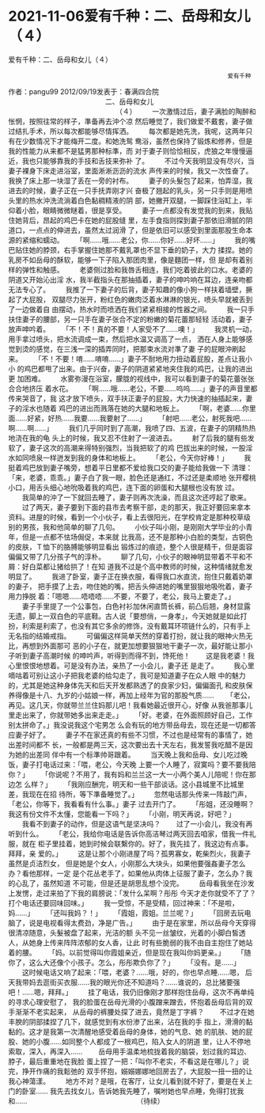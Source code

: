 # 2021-11-06爱有千种：二、岳母和女儿（４）



爱有千种：二、岳母和女儿（４）



                                         　　　　　　　　　　　　　　　爱有千种
 作者：pangu99 2012/09/19发表于：春满四合院
 　　　　　　　　　　　　　　二、岳母和女儿
 　　　　　　　　　　　　　　　　（４）
 　　一次激情过后，妻子满脸的陶醉和怅惘，按照往常的样子，準备再去沖个凉 然后睡觉了，我们做爱不戴套，妻子做过结扎手术，所以每次都能够尽情挥洒。
 　　每次都是她先洗，我呢，这两年只有在少数情况下才能梅开二度。和她洗鸳 鸯浴，虽然也保持了锻炼和修养，但是我的性能力从来都不是猛男那种标準，而 对于妻子则恰恰相反，虎狼之年慢慢逼近，我也只能够靠我的手技和舌技来弥补 了。
 　　不过今天我明显没有尽兴，当妻子裸身下床走进浴室，里面淅淅沥沥的流水 声传来的时候，我又一次性奋了。我换了床上那一块湿了丢在一旁的衬布。
 　　妻子的头髮包了起来，怕弄湿，我进去的时候，妻子正在一只手抚弄刚才兴 奋极了翘起的乳头，另一只手则是用喷头里的热水沖洗流淌着白色黏稠精液的阴 部，她撇开双腿，一脚踩住浴缸上，半仰着小脸，眼睛微微瞇着，很是享受。
 　　妻子一点都没有发觉我的到来，我贴住她背后，昂起的鸡巴卡在她的屁股缝 里，左手食指则探到妻子那依旧滑腻的阴道口，一点点的伸进去，虽然太过润滑 了，但是依旧可以感受到里面那股生命本源的紧缩和蠕动。
 　　「啊……哦……老公，你……你好……好坏……」
 　　我的嘴巴贴住她的脖颈，右手掌握住她那不戴乳罩也不显下垂的奶子，大力 揉捏。她的乳房不如岳母的酥软，能够一下子陷入那团肉里，像是麵团一样，但 是却有着别样的弹性和触感。
 　　老婆侧过脸和我唇舌相连，我们吃着彼此的口水。老婆的阴道又开始沁出淫 水，我半截指头在那抽插着，妻子的呻吟响在耳边，连亲吻都无法专心了。
 　　我推了一下妻子的后背，妻子知趣的像小狗一样扶着墙壁，撅起了大屁股， 双腿尽力张开，粉红色的嫩肉泛着水淋淋的银光，喷头早就被丢到了一边做着自 由摆动，热水时而喷洒在我们紧紧相接的性器之间。
 　　我一只手扶住妻子的腰部，另一只手在妻子张合不定的粉嫩的菊花蕾那轻轻 活动着，妻子放声呻吟着。
 　　「不！不！真的不要！人家受不了……噢！」
 　　我灵机一动，用手拿过喷头，把水流调成一束，然后把水温又调高了一点， 洒在人身上能够感觉到烫的感觉，在三浅一深的插弄同时，把那束水流对準了妻 子的屁眼沖刷起来。
 　　「不！不要！唷……唷唷……」妻子不耐地用力扭动着屁股，差点让我小小 的鸡巴都甩了出来。由于兴奋，妻子的阴道紧紧地夹住我的鸡巴，让我的进出更 加困难。
 　　水雾弥漫在浴室，朦胧的视线中，我可以看到妻子的菊花蕾张张合合地挤压 着水花。
 　　「啊……哦……老公，不要……呜呜……」妻子的声音里都传来哭音了，我 这才放下喷头，双手扶正妻子的屁股，大力快速的抽插起来，妻子的淫水也随着 鸡巴的进出而溅落在她的大腿和地板上。
 　　「啊，老婆……你里面……好紧，好热……我要……我要射了……」
 　　「射吧……老公，射死我吧……啊……啊……」
 　　我们几乎同时到了高潮，我喷了四、五波，在妻子的阴精热热地浇在我的龟 头上的时候，我又忍不住射了一波进去。
 　　射了后我的腿有些发软了，妻子这次的高潮来得特别强烈，当我把软了的鸡 巴拔出来的时候，一股淫水如同喷泉一样迸发到我的身体和地板上。
 　　「老公，今天你好棒！」
 　　我挺着鸡巴放到妻子嘴旁，想着平日里都不爱给我口交的妻子能给我做一下 清理：「来，老婆，乖乖。」妻子白了我一眼，脸色还是通红，不过还是柔顺地 张开樱桃小口，用舌头细心地吮吸着我的鸡巴，连下面的卵蛋和大腿根也没有放 过。
 　　我简单的沖了一下就回去睡了，妻子则再次洗澡，而且这次还哼起了歌来。
 　　过了两天，妻子要到下面的县市去考察干部，走的那天，我正好要回来拿本 资料。进屋的时候，看到一个小伙子，看上去很阳光，在学校肯定是那种校草级 别的男孩，我和他简单的聊了几句。
 　　小伙子叫小刚，是刚刚大学毕业的小青年，但是一点都不怯场侷促，本来就 比我高，还不是那种小白脸的类型，古铜色的皮肤，Ｔ恤下的胳膊能够明显看出 锻炼过的痕迹，整个人很是精干，但是面容偏偏又带了几分孩子气的淳朴。
 　　聊了几句，小伙子的眼神明显带着不平和不屑：好白菜都让猪给拱了！在知 道我不过是个高中教师的时候，这种情绪就愈发明显了。
 　　我进了卧室，妻子正在换衣服，看得我口水直流，抱住只戴着奶罩的妻子， 把手摸了上去，吻住她的嘴，把舌头伸进她的嘴里狠狠地吸吮着，妻子用力挣脱 着：「嗯嗯……唔唔唔……不要，不要了，老公，我马上要走了。」
 　　妻子手里提了一个公事包，白色衬衫加休闲直筒长裤，前凸后翘，身材显露 无遗，脚上一双白色的平底鞋。古人说「要想俏，一身孝」，今天她就是如此打 扮，利索是利索了，也没有其它多余的修饰，没有戴耳环项链什么的，只有手上 无名指的结婚戒指。
 　　可偏偏这样简单天然的穿着打扮，就让我的眼神火热无比，再想到外面那可 恶的小子在，就更加想要狠狠地干妻子一次，最好能让那小子听到妻子高潮时候 的呻吟声，听得到而得不到，馋死他！
 　　这是我老婆！我心里恨恨地想着。可是没有办法，亲热了一小会儿，妻子还 是走了。
 　　我心里嘀咕着可别让这小子把我老婆的给勾走了，我可是知道妻子在众人眼 中的魅力的，尤其是她这种身体先天和后天开发都熟透了的良家少妇，偏偏面孔 和皮肤保养得像是十八、九岁的小姑娘一样，再加上经年为官的那股气质……
 　　「老公，再见。这几天，你就带兰兰住妈那儿吧！我看她最近很开心，好像 从我爸那事儿里走出来了，你就带她多出来走走。」
 　　「好。老婆，在外面照顾好自己，工作别太拼命了。」我没说我这个宅男怎 么会有玩的地方带岳母去，现在还是一切都答应妻子好了。
 　　妻子不在家还真的有些不习惯，不过也是经常有的事情了，她出差时间都不 长，一般都是两三天，这次要出去十天左右，我发誓我吃醋不是因为她的出差同 伴中有一个标準帅哥跟着。
 　　当天晚上我和岳母、女儿吃过晚饭，妻子打电话过来：「喂，老公，今天晚 上要一个人睡了，寂寞吗？要不要我陪你？」
 　　「你说呢？不用了，我有妈和兰兰这一大一小两个美人儿陪呢！你在那边怎 么样？」
 　　「我刚应酬完，明天和一些干部谈话。这小县城里不比城里差，我现在在招 待所，等下準备睡觉了。」
 　　忽然电话那头传来一阵敲门声，「老公，你等下，我看看有什么事。」妻子 过去开门了。
 　　「彤姐，还没睡啊？我这有份文件不太懂，您能看一下吗？」
 　　「小刚，明天再说，好吧？」
 　　我看不到妻子的动作，但是这语气是坚决吗？
 　　过了一小会儿，我没有再听到什么。
 　　「老公，我给你电话是告诉你高洁琴过两天回去咱家，借我一件礼服，就在 柜子里挂着，她到时候会联繫你的。好了，我先挂了，我这边有点事。拜拜，亲 爱的。」
 　　这是让那个小刚进屋了吗？孤男寡女，乾柴烈火，我妻子虽然是贞洁烈女， 但是她是个女人，小刚那么大块头，如果他要强姦妻子怎么办？看他那样，一定 是个花丛老手了，如果他从肉体上征服了妻子，怎么办？我的心乱了，虽然知道 不可能，但是还是胡思乱想个没完。
 　　岳母看我坐在沙发上发愣，走过来拍了下我的肩膀说：「发什么呆啊？彤彤 今天才走你就受不了了？打个电话还要回味回味。」
 　　我一受惊，不是受精，回过神来：「不是啦，妈……」
 　　「还叫我妈？！」
 　　「霞姐，霞姐。兰兰呢？」
 　　「回房去玩电脑了，说是电视看得太费劲，净是广告。」
 　　由于是在家里，所以岳母今天穿得很清凉随意，头髮被盘了起来，光洁的额 头不见一丝皱纹，光着的小脚白皙透人，从她身上传来阵阵浓郁的女人香，让此 时有些脆弱的我不由自主抱住了她站着的腰。
 　　「妈。以前觉得叫你霞姐亲近，但是现在我叫你妈更亲。」
 　　「随你了，这么大还像个小孩子。怎么，彤彤欺负你了？」
 　　「没有。是……」
 　　这时候电话又响了起来：「喂，老婆？……哦，好的，你也早点睡……嗯， 后天我带妈去逛街买衣服……我的眼光你还不知道吗？……谁说的，总比猪要强 吧！……嗯，拜拜。」
 　　挂了电话，我仍旧像刚才那样抱住岳母，这次不再单纯的寻求心理安慰了， 我的脸蛋在岳母光滑的小腹蹭来蹭去，怀抱着岳母后背的双手渐渐不老实起来， 从岳母的裤腰处探了进去，竟然是丁字裤？
 　　不过才在她丰腴的阴部揉捏了几下，就感觉到有水份渗了出来，沾在我的手 指上，滑滑的黏黏的。这才是我第一次清醒地感受着岳母的身体，她的气息、她 的肌肤、她的屁股、她的小腹……如同整个人都成了一根鸡巴，陷入女人的阴道 里，让人不停地索取，深入，再深入……
 　　岳母用手温柔地梳拢着我的脑袋，划过我的耳边、脖子，最后重重地在我脸 蛋上捏了一把：「叫你不老实，不看这是在哪儿？」说完，挣开作痛的我鬆弛的 双手怀抱，嫋嫋娜娜地回房去了，大屁股一扭一扭的让我心神蕩漾。
 　　地方不对？是哦，在客厅，让女儿看到就不好了，要是在关上门的卧室…… 我先去找女儿，告诉她我先睡了，嘱咐她也早点睡，免得打扰我和……
 　　　　　　　　　　　　　　　　（待续）
            

